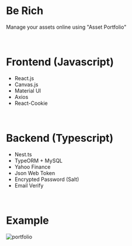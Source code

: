 # Be Rich

Manage your assets online using "Asset Portfolio"

<br/>

# Frontend (Javascript)

- React.js
- Canvas.js
- Material UI
- Axios
- React-Cookie

<br/>

# Backend (Typescript)

- Nest.ts
- TypeORM + MySQL
- Yahoo Finance
- Json Web Token
- Encrypted Password (Salt)
- Email Verify

<br/>

# Example

![portfolio](https://user-images.githubusercontent.com/46606085/155728875-bc8f92ab-f823-4af0-b327-5bf44313a98b.gif)
